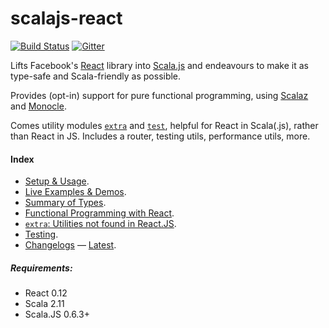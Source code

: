 scalajs-react
=============

[![Build Status](https://travis-ci.org/japgolly/scalajs-react.svg?branch=master)](https://travis-ci.org/japgolly/scalajs-react)
[![Gitter](https://badges.gitter.im/Join%20Chat.svg)](https://gitter.im/japgolly/scalajs-react?utm_source=badge&utm_medium=badge&utm_campaign=pr-badge&utm_content=badge)

Lifts Facebook's [React](https://facebook.github.io/react/) library into [Scala.js](http://www.scala-js.org/) and endeavours to make it as type-safe and Scala-friendly as possible.

Provides (opt-in) support for pure functional programming, using [Scalaz](https://github.com/scalaz/scalaz) and [Monocle](https://github.com/julien-truffaut/Monocle).

Comes utility modules [`extra`](extra/) and [`test`](test/), helpful for React in Scala(.js), rather than React in JS.
Includes a router, testing utils, performance utils, more.

#### Index

- [Setup & Usage](doc/USAGE.md).
- [Live Examples & Demos](https://japgolly.github.io/scalajs-react/).
- [Summary of Types](doc/TYPES.md).
- [Functional Programming with React](doc/FP.md).
- [`extra`: Utilities not found in React.JS](extra/README.md).
- [Testing](test/README.md).
- [Changelogs](doc/) — [Latest](doc/CHANGELOG-0.9.md).

##### Requirements:
* React 0.12
* Scala 2.11
* Scala.JS 0.6.3+

